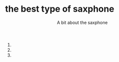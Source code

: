 <html lang="em">
 
  
 <head>
  <title> my first webpage
  </title>
  </head>
  <body>
  <h1>the best type of saxphone</h1>
 <header>
  A bit about the saxphone 
  </header>
 
  <ol>
 <li></li>
 <li></li>
 <li></li>

</ol>
  
  
  
  














</html>

